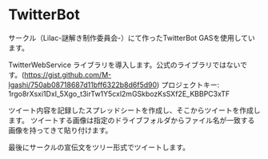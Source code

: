 # TwitterBot

サークル（Lilac-謎解き制作委員会-）にて作ったTwitterBot
GASを使用しています。

TwitterWebService ライブラリを導入します。公式のライブラリではないです。(https://gist.github.com/M-Igashi/750ab08718687d11bff6322b8d6f5d90)
プロジェクトキー: 1rgo8rXsxi1DxI_5Xgo_t3irTw1Y5cxl2mGSkbozKsSXf2E_KBBPC3xTF

ツイート内容を記録したスプレッドシートを作成し、そこからツイートを作成します。
ツイートする画像は指定のドライブフォルダからファイル名が一致する画像を持ってきて貼り付けます。

最後にサークルの宣伝文をツリー形式でツイートします。
